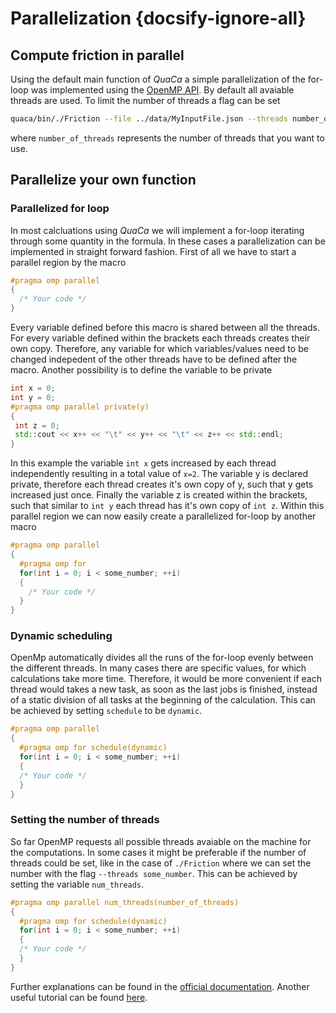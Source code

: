 # Parallelization {docsify-ignore-all}

## Compute friction in parallel

Using the default main function of *QuaCa* a simple parallelization of the for-loop was implemented using the [OpenMP API](https://www.openmp.org/resources/refguides/). By default all avaiable threads are used. To limit the number of threads a flag can be set
``` bash
quaca/bin/./Friction --file ../data/MyInputFile.json --threads number_of_threads
```
where `number_of_threads` represents the number of threads that you want to use.

## Parallelize your own function

### Parallelized for loop

In most calcluations using  *QuaCa* we will implement a for-loop iterating through some quantity in the formula. In these cases a parallelization can be implemented in straight forward fashion. First of all we have to start a parallel region by the macro
``` cpp
#pragma omp parallel
{
  /* Your code */
}
```
Every variable defined before this macro is shared between all the threads. For every variable defined within the brackets each threads creates their own copy. Therefore, any variable for which variables/values need to be changed indepedent of the other threads have to be defined after the macro.
Another possibility is to define the variable to be private
``` cpp
int x = 0;
int y = 0;
#pragma omp parallel private(y)
{
 int z = 0;
 std::cout << x++ << "\t" << y++ << "\t" << z++ << std::endl;
} 
```
In this example the variable `int x` gets increased by each thread independently resulting in a total value of `x=2`. The variable y is declared private, therefore each thread creates it's own copy of y, such that y gets increased just once. Finally the variable z is created within the brackets, such that similar to `int y` each thread has it's own copy of `int z`.
Within this parallel region we can now easily create a parallelized for-loop by another macro
``` cpp
#pragma omp parallel
{
  #pragma omp for
  for(int i = 0; i < some_number; ++i)
  {
    /* Your code */
  }
}
```

### Dynamic scheduling

OpenMp automatically divides all the runs of the for-loop evenly between the different threads. In many cases there are specific values, for which calculations take more time. Therefore, it would be more convenient if each thread would takes a new task, as soon as the last jobs is finished, instead of a static division of all tasks at the beginning of the calculation. This can be achieved by setting `schedule` to be `dynamic`.
``` cpp
#pragma omp parallel
{
  #pragma omp for schedule(dynamic)
  for(int i = 0; i < some_number; ++i)
  {
  /* Your code */
  }
}
```

### Setting the number of threads
So far OpenMP requests all possible threads avaiable on the machine for the computations. In some cases it might be preferable if the number of threads could be set, like in the case of `./Friction` where we can set the number with the flag `--threads some_number`. This can be achieved by setting the variable `num_threads`.
``` cpp
#pragma omp parallel num_threads(number_of_threads)
{
  #pragma omp for schedule(dynamic)
  for(int i = 0; i < some_number; ++i)
  {
  /* Your code */
  }
}
```
Further explanations can be found in the [official documentation](https://www.openmp.org/resources/refguides/0). Another useful tutorial can be found [here](https://helloacm.com/simple-tutorial-with-openmp-how-to-use-parallel-block-in-cc-using-openmp/).
